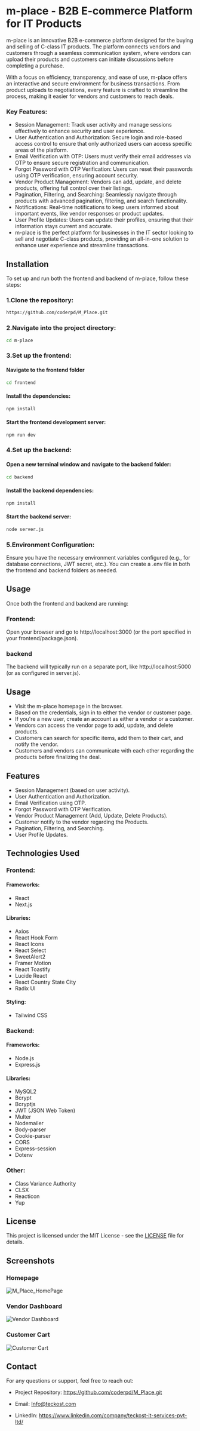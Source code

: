 
# m-place - B2B E-commerce Platform for IT Products

m-place is an innovative B2B e-commerce platform designed for the buying and selling of C-class IT products. The platform connects vendors and customers through a seamless communication system, where vendors can upload their products and customers can initiate discussions before completing a purchase.

With a focus on efficiency, transparency, and ease of use, m-place offers an interactive and secure environment for business transactions. From product uploads to negotiations, every feature is crafted to streamline the process, making it easier for vendors and customers to reach deals.

### Key Features:
- Session Management: Track user activity and manage sessions effectively to enhance security and user experience.
- User Authentication and Authorization: Secure login and role-based access control to ensure that only authorized users can access specific areas of the platform.
- Email Verification with OTP: Users must verify their email addresses via OTP to ensure secure registration and communication.
- Forgot Password with OTP Verification: Users can reset their passwords using OTP verification, ensuring account security.
- Vendor Product Management: Vendors can add, update, and delete products, offering full control over their listings.
- Pagination, Filtering, and Searching: Seamlessly navigate through products with advanced pagination, filtering, and search functionality.
- Notifications: Real-time notifications to keep users informed about important events, like vendor responses or product updates.
- User Profile Updates: Users can update their profiles, ensuring that their information stays current and accurate.
- m-place is the perfect platform for businesses in the IT sector looking to sell and negotiate C-class products, providing an all-in-one solution to enhance user experience and streamline transactions.


## Installation

To set up and run both the frontend and backend of m-place, follow these steps:

### 1.Clone the repository:

```bash
https://github.com/coderpd/M_Place.git
```

### 2.Navigate into the project directory:

```bash
cd m-place

```

### 3.Set up the frontend:
  #### Navigate to the frontend folder
 ```bash
 cd frontend
```
 #### Install the dependencies:
  ```bash
 npm install
```
#### Start the frontend development server:
 ```bash
npm run dev
```

### 4.Set up the backend:
 #### Open a new terminal window and navigate to the backend folder:

 ```bash
 cd backend
```

#### Install the backend dependencies:
```bash
npm install
```

#### Start the backend server:
```bash
node server.js
```

### 5.Environment Configuration:

Ensure you have the necessary environment variables configured (e.g., for database connections, JWT secret, etc.). You can create a .env file in both the frontend and backend folders as needed.






  



 


    
## Usage
Once both the frontend and backend are running:


 ### Frontend: 
 Open your browser and go to http://localhost:3000 (or the port specified in your frontend/package.json).

 ### backend
 The backend will typically run on a separate port, like http://localhost:5000 (or as configured in server.js).


 ## Usage

- Visit the m-place homepage in the browser.
- Based on the credentials, sign in to either the vendor or customer page.
- If you're a new user, create an account as either a vendor or a customer.
- Vendors can access the vendor page to add, update, and delete products.
- Customers can search for specific items, add them to their cart, and notify the vendor.
- Customers and vendors can communicate with each other regarding the products before finalizing the deal.



## Features

- Session Management (based on user activity).
- User Authentication and Authorization.
- Email Verification using OTP.
- Forgot Password with OTP Verification.
- Vendor Product Management (Add, Update, Delete Products).
- Customer notify to the vendor regarding the Products.
- Pagination, Filtering, and Searching.
- User Profile Updates.


## Technologies Used






### Frontend:

#### Frameworks:
- React
- Next.js

#### Libraries:
- Axios
- React Hook Form
- React Icons
- React Select
- SweetAlert2
- Framer Motion
- React Toastify
- Lucide React
- React Country State City
- Radix UI

#### Styling:
- Tailwind CSS

### Backend:

#### Frameworks:
- Node.js
- Express.js

#### Libraries:
- MySQL2
- Bcrypt
- Bcryptjs
- JWT (JSON Web Token)
- Multer
- Nodemailer
- Body-parser
- Cookie-parser
- CORS
- Express-session
- Dotenv

### Other:
- Class Variance Authority
- CLSX
- Reacticon
- Yup
## License
This project is licensed under the MIT License - see the [LICENSE](LICENSE) file for details.
## Screenshots

### Homepage
![M_Place_HomePage](https://github.com/coderpd/ATM-/blob/8782c191ff5b8768494d083b43bc81998759f377/M-Place-HomePage.png)

### Vendor Dashboard
![Vendor Dashboard](screenshots/vendor-dashboard.png)

### Customer Cart
![Customer Cart](screenshots/customer-cart.png)

## Contact

For any questions or support, feel free to reach out:

- Project Repository: https://github.com/coderpd/M_Place.git

- Email: Info@teckost.com

- LinkedIn: https://www.linkedin.com/company/teckost-it-services-pvt-ltd/
